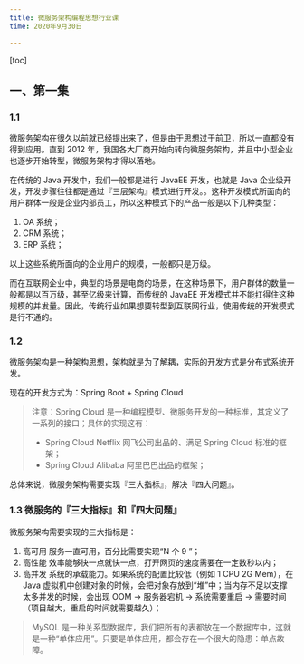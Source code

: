 ```yaml
---
title: 微服务架构编程思想行业课
time: 2020年9月30日

---
```


[toc]

## 一、第一集

### 1.1 

微服务架构在很久以前就已经提出来了，但是由于思想过于前卫，所以一直都没有得到应用。直到 2012 年，我国各大厂商开始向转向微服务架构，并且中小型企业也逐步开始转型，微服务架构才得以落地。

在传统的 Java 开发中，我们一般都是进行 JavaEE 开发，也就是 Java 企业级开发，开发步骤往往都是通过『三层架构』模式进行开发。。这种开发模式所面向的用户群体一般是企业内部员工，所以这种模式下的产品一般是以下几种类型：

1. OA 系统；
2. CRM 系统；
3. ERP 系统；

以上这些系统所面向的企业用户的规模，一般都只是万级。

而在互联网企业中，典型的场景是电商的场景，在这种场景下，用户群体的数量一般都是以百万级，甚至亿级来计算，而传统的 JavaEE 开发模式并不能扛得住这种规模的并发量。因此，传统行业如果想要转型到互联网行业，使用传统的开发模式是行不通的。

### 1.2 

微服务架构是一种架构思想，架构就是为了解耦，实际的开发方式是分布式系统开发。

现在的开发方式为：Spring Boot + Spring Cloud

> 注意：Spring Cloud 是一种编程模型、微服务开发的一种标准，其定义了一系列的接口；具体的实现这有：
>
> - Spring Cloud Netflix 网飞公司出品的、满足 Spring Cloud 标准的框架；
> - Spring Cloud Alibaba 阿里巴巴出品的框架；

总体来说，微服务架构需要实现『三大指标』，解决『四大问题』。

### 1.3 微服务的『三大指标』和『四大问题』

微服务架构需要实现的三大指标是：

1. 高可用
   服务一直可用，百分比需要实现“N 个 9 ”；
2. 高性能
   效率能够快一点就快一点，打开网页的速度需要在一定数秒以内；
3. 高并发
   系统的承载能力。如果系统的配置比较低（例如 1 CPU 2G Mem），在 Java 虚拟机中创建对象的时候，会把对象存放到“堆”中；当内存不足以支撑太多并发的时候，会出现 OOM → 服务器宕机 → 系统需要重启 → 需要时间（项目越大，重启的时间就需要越久）；



> MySQL 是一种关系型数据库，我们把所有的表都放在一个数据库中，这就是一种“单体应用”。只要是单体应用，都会存在一个很大的隐患：单点故障。